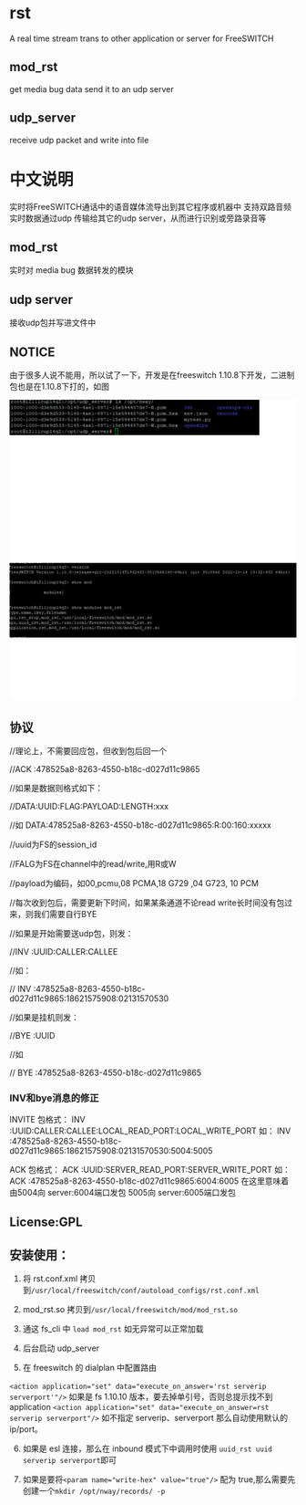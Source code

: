 # rst

A real time stream trans to other application or server for FreeSWITCH

## mod_rst

get media bug data send it to an udp server

## udp_server

receive udp packet and write into file

# 中文说明

实时将FreeSWITCH通话中的语音媒体流导出到其它程序或机器中
支持双路音频实时数据通过udp 传输给其它的udp server，从而进行识别或旁路录音等

## mod_rst

实时对 media bug 数据转发的模块

## udp server
接收udp包并写进文件中

## NOTICE

由于很多人说不能用，所以试了一下，开发是在freeswitch 1.10.8下开发，二进制包也是在1.10.8下打的，如图

![获得流](./imgs/records.png "http://nway.com.cn")
![version](./imgs/fs_version.png "http://nway.com.cn")

## 协议
//理论上，不需要回应包，但收到包后回一个

//ACK :478525a8-8263-4550-b18c-d027d11c9865



//如果是数据则格式如下：

//DATA:UUID:FLAG:PAYLOAD:LENGTH:xxx

//如  DATA:478525a8-8263-4550-b18c-d027d11c9865:R:00:160:xxxxx

//uuid为FS的session_id

//FALG为FS在channel中的read/write,用R或W

//payload为编码，如00,pcmu,08 PCMA,18 G729 ,04 G723, 10 PCM

//每次收到包后，需要更新下时间，如果某条通道不论read write长时间没有包过来，则我们需要自行BYE



//如果是开始需要送udp包，则发：

//INV :UUID:CALLER:CALLEE

//如：

// INV :478525a8-8263-4550-b18c-d027d11c9865:18621575908:02131570530



//如果是挂机则发：

//BYE :UUID

//如

// BYE :478525a8-8263-4550-b18c-d027d11c9865
### INV和bye消息的修正
INVITE 包格式：
INV :UUID:CALLER:CALLEE:LOCAL_READ_PORT:LOCAL_WRITE_PORT
如：
INV :478525a8-8263-4550-b18c-d027d11c9865:18621575908:02131570530:5004:5005

ACK 包格式：
ACK :UUID:SERVER_READ_PORT:SERVER_WRITE_PORT
如：
ACK :478525a8-8263-4550-b18c-d027d11c9865:6004:6005
在这里意味着由5004向 server:6004端口发包
            5005向 server:6005端口发包

## License:GPL

## 安装使用：

1. 将 rst.conf.xml 拷贝到`/usr/local/freeswitch/conf/autoload_configs/rst.conf.xml`

2. mod_rst.so 拷贝到`/usr/local/freeswitch/mod/mod_rst.so`

3. 通这 fs_cli 中 `load mod_rst` 如无异常可以正常加载

4. 后台启动 udp_server

5. 在 freeswitch 的 dialplan 中配置路由

`<action application="set" data="execute_on_answer='rst serverip serverport'"/>`
如果是 fs 1.10.10 版本，要去掉单引号，否则总提示找不到application
`<action application="set" data="execute_on_answer=rst serverip serverport"/>`
如不指定 serverip、serverport 那么自动使用默认的 ip/port。

6. 如果是 esl 连接，那么在 inbound 模式下中调用时使用 `uuid_rst uuid serverip serverport`即可

7. 如果是要将`<param name="write-hex" value="true"/>` 配为 true,那么需要先创建一个`mkdir /opt/nway/records/ -p`
